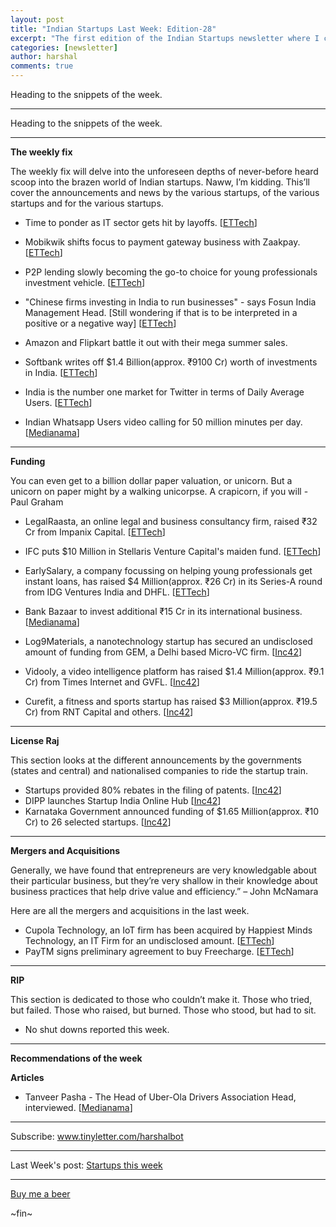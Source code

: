 ```yaml
---
layout: post
title: "Indian Startups Last Week: Edition-28"
excerpt: "The first edition of the Indian Startups newsletter where I curate the what went down in the ecosystem last week."
categories: [newsletter]
author: harshal
comments: true
---
```

Heading to the snippets of the week.

***
Heading to the snippets of the week.

***

**The weekly fix**

The weekly fix will delve into the unforeseen depths of never-before heard scoop into the brazen world of Indian startups. Naww, I’m kidding. This’ll cover the announcements and news by the various startups, of the various startups and for the various startups. 

* Time to ponder as IT sector gets hit by layoffs. [[ETTech](http://tech.economictimes.indiatimes.com/news/corporate/indias-it-sector-layoffs-change-not-crisis/58654671)]

* Mobikwik shifts focus to payment gateway business with Zaakpay. [[ETTech](http://tech.economictimes.indiatimes.com/news/mobile/mobikwik-is-shifting-focus-to-payment-gateways/58654620)]

* P2P lending slowly becoming the go-to choice for young professionals investment vehicle. [[ETTech](http://tech.economictimes.indiatimes.com/news/technology/young-pros-favourite-investment-vehicle-p2p-lending/58653722)]

* "Chinese firms investing in India to run businesses" - says Fosun India Management Head. [Still wondering if that is to be interpreted in a positive or a negative way] [[ETTech](http://tech.economictimes.indiatimes.com/news/people/chinese-firms-investing-in-india-to-run-businesses-tej-kapoor-executive-directorfosun-india-management/58638089)]
* Amazon and Flipkart battle it out with their mega summer sales. 
* Softbank writes off $1.4 Billion(approx. ₹9100 Cr) worth of investments in India. [[ETTech](http://tech.economictimes.indiatimes.com/news/startups/softbank-records-1-4-billion-loss-from-india-investments-including-snapdeal-and-ola/58610625)]
* India is the number one market for Twitter in terms of Daily Average Users. [[ETTech](http://tech.economictimes.indiatimes.com/news/internet/india-became-our-number-one-market-in-daily-users-twitters-new-india-director-taranjeet-singh/58606147)] 
* Indian Whatsapp Users video calling for 50 million minutes per day. [[Medianama](http://www.medianama.com/2017/05/223-indian-whatsapp-users-video-call-for-50-million-minutes-per-day/)]

***

**Funding**

You can even get to a billion dollar paper valuation, or unicorn. But a unicorn on paper might by a walking unicorpse. A crapicorn, if you will - Paul Graham

* LegalRaasta, an online legal and business consultancy firm, raised ₹32 Cr from Impanix Capital. [[ETTech](http://tech.economictimes.indiatimes.com/news/startups/legalraasta-has-raised-32-crore-from-early-stage-investment-firm-impanix-capital/58637836)]

* IFC puts $10 Million in Stellaris Venture Capital's maiden fund.
[[ETTech](http://tech.economictimes.indiatimes.com/news/startups/ifc-puts-10-million-in-stellaris-venture-partners-maiden-fund/58620418)]

* EarlySalary, a company focussing on helping young professionals get instant loans, has raised $4 Million(approx. ₹26 Cr) in its Series-A round from IDG Ventures India and DHFL. [[ETTech](http://tech.economictimes.indiatimes.com/news/startups/earlysalary-raises-4-million-in-series-a-funding-from-idvgi-dhfl/58617279)] 

* Bank Bazaar to invest additional ₹15 Cr in its international business.
[[Medianama](http://www.medianama.com/2017/05/223-bankbazaar-international-business-investment/)]

* Log9Materials, a nanotechnology startup has secured an undisclosed amount of funding from GEM, a Delhi based Micro-VC firm. [[Inc42](https://inc42.com/buzz/log-9-funding/)]
* Vidooly, a video intelligence platform has raised $1.4 Million(approx. ₹9.1 Cr) from Times Internet and GVFL. [[Inc42](https://inc42.com/buzz/vidooly-series-a-funding/)]
* Curefit, a fitness and sports startup has raised $3 Million(approx. ₹19.5 Cr) from RNT Capital and others. [[Inc42](https://inc42.com/buzz/curefit-funding-rnt-capital/)]

***

**License Raj**

This section looks at the different announcements by the governments (states and central) and nationalised companies to ride the startup train.

* Startups provided 80% rebates in the filing of patents. [[Inc42](https://inc42.com/buzz/sui-patent-dipp/)]
* DIPP launches Startup India Online Hub [[Inc42](https://inc42.com/buzz/dipp-sui-online-hub/)]
* Karnataka Government announced funding of $1.65 Million(approx. ₹10 Cr) to 26 selected startups. [[Inc42](https://inc42.com/buzz/karnataka-government-infuses-1-65-mn-funds/)]





***

**Mergers and Acquisitions**

Generally, we have found that entrepreneurs are very knowledgable about their particular business, but they’re very shallow in their knowledge about business practices that help drive value and efficiency.” – John McNamara

Here are all the mergers and acquisitions in the last week.

* Cupola Technology, an IoT firm has been acquired by Happiest Minds Technology, an IT Firm for an undisclosed amount. [[ETTech](http://tech.economictimes.indiatimes.com/news/startups/it-firm-happiest-minds-acquires-iot-co-cupola-technology/58620448)]
* PayTM signs preliminary agreement to buy Freecharge. [[ETTech](http://tech.economictimes.indiatimes.com/news/startups/paytm-signs-deal-to-acquire-freecharge/58620351)]



***

**RIP**

This section is dedicated to those who couldn’t make it. Those who tried, but failed. Those who raised, but burned. Those who stood, but had to sit.

* No shut downs reported this week.

***

**Recommendations of the week**

**Articles**

* Tanveer Pasha - The Head of Uber-Ola Drivers Association Head, interviewed. [[Medianama](http://www.medianama.com/2017/05/223-tanveer-pasha-ola-uber-drivers-association/)]

***





Subscribe: www.tinyletter.com/harshalbot

***

Last Week's post: [Startups this week](https://www.reddit.com/r/india/comments/69poiv/indian_startups_last_week_1st_to_7th_may/?utm_content=title&utm_medium=user&utm_source=reddit)

***

[Buy me a beer](https://www.instamojo.com/harshalbot/indian-startups-last-week-buy-me-a-beer/?ref=store)

~fin~